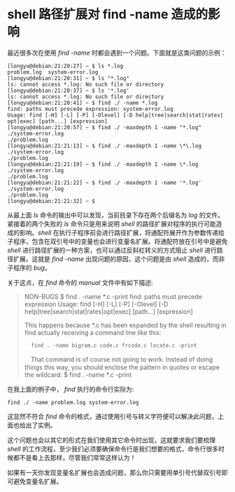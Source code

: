 # shell 路径扩展对 find -name 造成的影响

最近很多次在使用 *find -name* 时都会遇到一个问题。下面就是这类问题的示例：

	[longyu@debian:21:20:27] ~ $ ls *.log
	problem.log  system-error.log
	[longyu@debian:21:20:31] ~ $ ls "*.log"
	ls: cannot access *.log: No such file or directory
	[longyu@debian:21:20:37] ~ $ ls '*.log'
	ls: cannot access *.log: No such file or directory
	[longyu@debian:21:20:41] ~ $ find ./ -name *.log
	find: paths must precede expression: system-error.log
	Usage: find [-H] [-L] [-P] [-Olevel] [-D help|tree|search|stat|rates|	opt|exec] [path...] [expression]
	[longyu@debian:21:20:57] ~ $ find ./ -maxdepth 1 -name "*.log"
	./system-error.log
	./problem.log
	[longyu@debian:21:21:13] ~ $ find ./ -maxdepth 1 -name \*\.log 
	./system-error.log
	./problem.log
	[longyu@debian:21:21:19] ~ $ find ./ -maxdepth 1 -name \*.log
	./system-error.log
	./problem.log
	[longyu@debian:21:21:22] ~ $ find ./ -maxdepth 1 -name '*.log'
	./system-error.log
	./problem.log
	[longyu@debian:21:21:32] ~ $ 

从最上面 *ls* 命令的输出中可以发现，当前目录下存在两个后缀名为 *log* 的文件。紧接着的两个失败的 *ls* 命令只是用来说明 *shell* 的路径扩展对程序的执行可能造成的影响。*shell* 在执行子程序前会进行路径扩展，将通配符展开作为参数传递给子程序，包含在双引号中的变量也会进行变量名扩展。将通配符放在引号中是避免 *shell* 进行路径扩展的一种方案，也可以通过反斜杠转义的方式阻止 *shell* 进行路径扩展。这就是 *find -name* 出现问题的原因，这个问题是由 *shell* 造成的，而非子程序的 *bug*。

关于这点，在 *find* 命令的 *manual* 文件中有如下描述:
 

>NON-BUGS
>       $ find . -name *.c -print
>       find: paths must precede expression
>       Usage: find [-H] [-L] [-P] [-Olevel] [-D help|tree|search|stat|rates|opt|exec] [path...] [expression]
>
>    This  happens because *.c has been expanded by the shell resulting in find actually receiving
> a command line like this:
>
>       find . -name bigram.c code.c frcode.c locate.c -print
>　That command is of course not going to work.  Instead of doing things this  way,  you  should
>       enclose the pattern in quotes or escape the wildcard:
>       $ find . -name \*.c -print
>

在我上面的例子中， *find* 执行的命令行实际为:

	find ./ -name problem.log system-error.log
这显然不符合 *find* 命令的格式，通过使用引号与转义字符便可以解决此问题，上面也给出了实例。

这个问题也会以其它的形式在我们使用其它命令时出现，这就要求我们要梳理 *shell* 的工作流程，至少我们必须要确保命令行是我们想要的格式，命令行很多时候都不是看上去那样，尽管我们常常这样认为！

如果有一天你发现变量名扩展也会造成问题，那么你只需要用单引号代替双引号即可避免变量名扩展。

